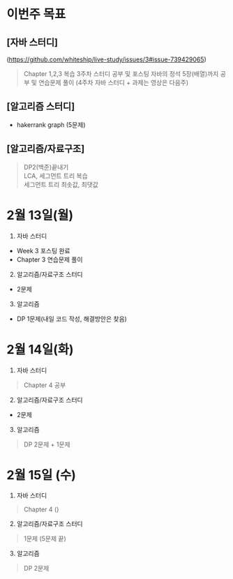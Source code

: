 # 이번주 목표  
## [자바 스터디]  
(https://github.com/whiteship/live-study/issues/3#issue-739429065)   
> Chapter 1,2,3 복습 
> 3주차 스터디 공부 및 포스팅 
> 자바의 정석 5장(배열)까지 공부 및 연습문제 풀이 (4주차 자바 스터디 + 과제는 영상은 다음주)

## [알고리즘 스터디]  

- hakerrank graph (5문제) 

## [알고리즘/자료구조]  

> DP2(백준)끝내기  
> LCA, 세그먼트 트리 복습  
> 세그먼트 트리 최솟값, 최댓값 

# 2월 13일(월)
1. 자바 스터디 
- Week 3 포스팅 완료
- Chapter 3 연습문제 풀이  

2. 알고리즘/자료구조 스터디  
- 2문제  

3. 알고리즘  
- DP 1문제(내일 코드 작성, 해결방안은 찾음)

# 2월 14일(화)  
1. 자바 스터디 
> Chapter 4 공부  

2. 알고리즘/자료구조 스터디  
- 2문제 

3. 알고리즘  
> DP 2문제 + 1문제

# 2월 15일 (수)  
1. 자바 스터디 
> Chapter 4 ()

2. 알고리즘/자료구조 스터디  
> 1문제 (5문제 끝)

3. 알고리즘  
> DP 2문제
